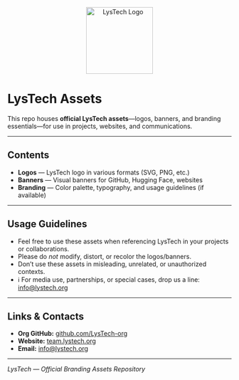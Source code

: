 <p align="center">
  <img src="https://avatars.githubusercontent.com/u/225606129?s=400&u=7518d2bc03176f65f0296c326529d9c72a83e704&v=4" width="150" alt="LysTech Logo"/>
</p>

# LysTech Assets

This repo houses **official LysTech assets**—logos, banners, and branding essentials—for use in projects, websites, and communications.

---

##  Contents

- **Logos** — LysTech logo in various formats (SVG, PNG, etc.)
- **Banners** — Visual banners for GitHub, Hugging Face, websites
- **Branding** — Color palette, typography, and usage guidelines (if available)

---

##  Usage Guidelines

-  Feel free to use these assets when referencing LysTech in your projects or collaborations.
-  Please do *not* modify, distort, or recolor the logos/banners.
-  Don’t use these assets in misleading, unrelated, or unauthorized contexts.
- ℹ For media use, partnerships, or special cases, drop us a line: [info@lystech.org](mailto:info@lystech.org)

---

##  Links & Contacts

- **Org GitHub:** [github.com/LysTech-org](https://github.com/LysTech-org)  
- **Website:** [team.lystech.org](https://team.lystech.org)  
- **Email:** [info@lystech.org](mailto:info@lystech.org)

---

*LysTech — Official Branding Assets Repository*
